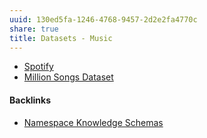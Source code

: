 ```yaml
---
uuid: 130ed5fa-1246-4768-9457-2d2e2fa4770c
share: true
title: Datasets - Music
---
```

* [Spotify](../63b21d4c-9111-4340-ba04-f6978dbed263)
* [Million Songs Dataset](../f05dc84d-ca89-4646-bc5b-5ec141f58dd8)

#### Backlinks

* [Namespace Knowledge Schemas](/98674655-97b4-4c2d-a7ce-4ae6967044ac)